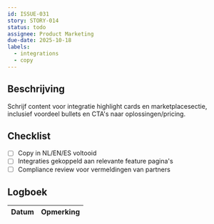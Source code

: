 ```yaml
---
id: ISSUE-031
story: STORY-014
status: todo
assignee: Product Marketing
due-date: 2025-10-18
labels:
  - integrations
  - copy
---
```


## Beschrijving
Schrijf content voor integratie highlight cards en marketplacesectie, inclusief voordeel bullets en CTA's naar oplossingen/pricing.

## Checklist
- [ ] Copy in NL/EN/ES voltooid
- [ ] Integraties gekoppeld aan relevante feature pagina's
- [ ] Compliance review voor vermeldingen van partners

## Logboek
| Datum | Opmerking |
|-------|-----------|
